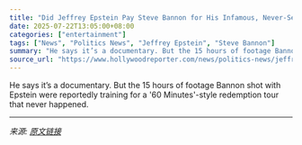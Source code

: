 ```yaml
---
title: "Did Jeffrey Epstein Pay Steve Bannon for His Infamous, Never-Seen Tapes? (Exclusive)"
date: 2025-07-22T13:05:00+08:00
categories: ["entertainment"]
tags: ["News", "Politics News", "Jeffrey Epstein", "Steve Bannon"]
summary: "He says it’s a documentary. But the 15 hours of footage Bannon shot with Epstein were reportedly training for a '60 Minutes'-style redemption tour that never happened."
source_url: "https://www.hollywoodreporter.com/news/politics-news/jeffrey-epstein-steve-bannon-1236325072/"
---
```


He says it’s a documentary. But the 15 hours of footage Bannon shot with Epstein were reportedly training for a '60 Minutes'-style redemption tour that never happened.

---

*来源: [原文链接](https://www.hollywoodreporter.com/news/politics-news/jeffrey-epstein-steve-bannon-1236325072/)*
